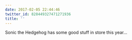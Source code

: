 ```yaml
---
date: 2017-02-05 22:44:46
twitter_id: 828449327471271936
title: ''
---
```




Sonic the Hedgehog has some good stuff in store this year…
